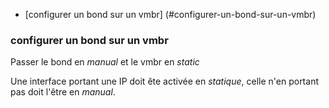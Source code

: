 * [configurer un bond sur un vmbr] (#configurer-un-bond-sur-un-vmbr)

### configurer un bond sur un vmbr

Passer le bond en *manual* et le vmbr en *static*

Une interface portant une IP doit ête activée en *statique*, celle n'en portant pas doit l'être en *manual*. 


